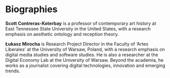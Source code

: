 # Biographies

**Scott Contreras-Koterbay** is a professor of contemporary art history at East Tennessee State University in the United States, with a research emphasis on aesthetic ontology and reception theory.  

**Łukasz Mirocha** is Research Project Director in the Faculty of ‘Artes Liberales’ at the University of Warsaw, Poland, with a research emphasis on digital media studies and software studies. He is also a researcher at the Digital Economy Lab at the University of Warsaw. Beyond the academia, he works as a journalist covering digital technologies, innovation and emerging trends.

<br></br>
<br></br>
<br></br>